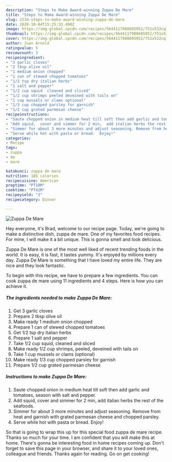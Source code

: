 ```yaml
---
description: "Steps to Make Award-winning Zuppa De Mare"
title: "Steps to Make Award-winning Zuppa De Mare"
slug: 2234-steps-to-make-award-winning-zuppa-de-mare
date: 2020-10-04T15:25:33.498Z
image: https://img-global.cpcdn.com/recipes/5644117988605952/751x532cq70/zuppa-de-mare-recipe-main-photo.jpg
thumbnail: https://img-global.cpcdn.com/recipes/5644117988605952/751x532cq70/zuppa-de-mare-recipe-main-photo.jpg
cover: https://img-global.cpcdn.com/recipes/5644117988605952/751x532cq70/zuppa-de-mare-recipe-main-photo.jpg
author: Juan Arnold
ratingvalue: 5
reviewcount: 3
recipeingredient:
- "3 garlic cloves"
- "2 tbsp olive oil"
- "1 medium onion chopped"
- "1 can of stewed chopped tomatoes"
- "1/2 tsp dry italian herbs"
- "1 salt and pepper"
- "1/2 cup squid  cleaned and sliced"
- "1/2 cup shrimps peeled deveined with tails on"
- "1 cup mussels or clams optional"
- "1/3 cup chopped parsley for garnish"
- "1/2 cup grated parmesan cheese"
recipeinstructions:
- "Saute chopped onion in medium heat till soft then add garlic and tomatoes, season with salt and pepper."
- "Add squid,  cover and simmer for 2 min,  add italian herbs the rest of the seafoods."
- "Simmer for about 3 more minutes and adjust seasoning. Remove from heat and garnish with grated parmesan cheese and chopped parsley."
- "Serve while hot with pasta or bread.  Enjoy!"
categories:
- Recipe
tags:
- zuppa
- de
- mare

katakunci: zuppa de mare 
nutrition: 185 calories
recipecuisine: American
preptime: "PT18M"
cooktime: "PT42M"
recipeyield: "3"
recipecategory: Dinner

---
```



![Zuppa De Mare](https://img-global.cpcdn.com/recipes/5644117988605952/751x532cq70/zuppa-de-mare-recipe-main-photo.jpg)

Hey everyone, it's Brad, welcome to our recipe page. Today, we're going to make a distinctive dish, zuppa de mare. One of my favorites food recipes. For mine, I will make it a bit unique. This is gonna smell and look delicious.



Zuppa De Mare is one of the most well liked of recent trending foods in the world. It is easy, it is fast, it tastes yummy. It's enjoyed by millions every day. Zuppa De Mare is something that I have loved my entire life. They are nice and they look fantastic.


To begin with this recipe, we have to prepare a few ingredients. You can cook zuppa de mare using 11 ingredients and 4 steps. Here is how you can achieve it.

<!--inarticleads1-->

##### The ingredients needed to make Zuppa De Mare:

1. Get 3 garlic cloves
1. Prepare 2 tbsp olive oil
1. Make ready 1 medium onion chopped
1. Prepare 1 can of stewed chopped tomatoes
1. Get 1/2 tsp dry italian herbs
1. Prepare 1 salt and pepper
1. Take 1/2 cup squid,  cleaned and sliced
1. Make ready 1/2 cup shrimps, peeled, deveined with tails on
1. Take 1 cup mussels or clams (optional)
1. Make ready 1/3 cup chopped parsley for garnish
1. Prepare 1/2 cup grated parmesan cheese




<!--inarticleads2-->

##### Instructions to make Zuppa De Mare:

1. Saute chopped onion in medium heat till soft then add garlic and tomatoes, season with salt and pepper.
1. Add squid,  cover and simmer for 2 min,  add italian herbs the rest of the seafoods.
1. Simmer for about 3 more minutes and adjust seasoning. Remove from heat and garnish with grated parmesan cheese and chopped parsley.
1. Serve while hot with pasta or bread.  Enjoy!




So that is going to wrap this up for this special food zuppa de mare recipe. Thanks so much for your time. I am confident that you will make this at home. There's gonna be interesting food in home recipes coming up. Don't forget to save this page in your browser, and share it to your loved ones, colleague and friends. Thanks again for reading. Go on get cooking!
